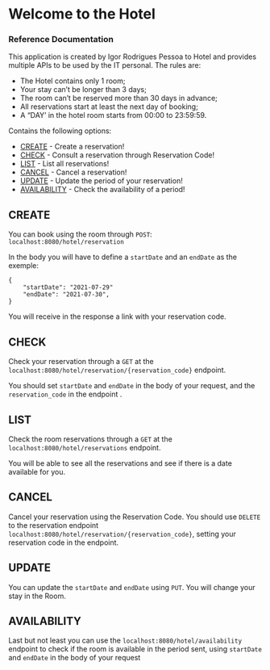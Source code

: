 # Welcome to the Hotel

### Reference Documentation
This application is created by Igor Rodrigues Pessoa
to Hotel and provides multiple APIs to be used by the IT personal.
The rules are:
* The Hotel contains only 1 room;
* Your stay can’t be longer than 3 days;
* The room can’t be reserved more than 30 days in advance;
* All reservations start at least the next day of booking;
* A “DAY’ in the hotel room starts from 00:00 to 23:59:59.

Contains the following options:
- [CREATE](#create) - Create a reservation!
- [CHECK](#check) - Consult a reservation through Reservation Code!
- [LIST](#list) - List all reservations!
- [CANCEL](#cancel) - Cancel a reservation!
- [UPDATE](#update) - Update the period of your reservation!
- [AVAILABILITY](#availability) - Check the availability of a period!

## CREATE

You can book using the room through ```POST```: 
```localhost:8080/hotel/reservation```

In the body you will have to define a ```startDate``` and an ```endDate``` as the exemple:

```
{
    "startDate": "2021-07-29"
    "endDate": "2021-07-30",
}
```

You will receive in the response a link with your reservation code.

## CHECK
Check your reservation through a ```GET``` at the ```localhost:8080/hotel/reservation/{reservation_code}``` endpoint.

You should set ```startDate``` and ```endDate``` in the body of your request, and the ```reservation_code``` in the endpoint .

## LIST
Check the room reservations through a ```GET``` at the ```localhost:8080/hotel/reservations``` endpoint.

You will be able to see all the reservations and see if there is a date available for you.

## CANCEL
Cancel your reservation using the Reservation Code. You should use ```DELETE```
to the reservation endpoint ```localhost:8080/hotel/reservation/{reservation_code}```,
setting your reservation code in the endpoint.

## UPDATE
You can update the ```startDate``` and ```endDate``` using ```PUT```.
You will change your stay in the Room.

## AVAILABILITY
Last but not least you can use the ```localhost:8080/hotel/availability``` endpoint
to check if the room is available in the period sent, using ```startDate``` and ```endDate``` in the body of your request
